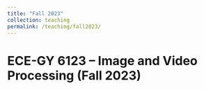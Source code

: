 ```yaml
---
title: "Fall 2023"
collection: teaching
permalink: /teaching/fall2023/
---
```


<h1>ECE-GY 6123 – Image and Video Processing (Fall 2023)</h1>

